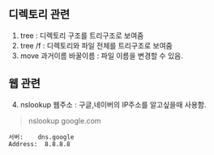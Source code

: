 ## 디렉토리 관련
1. tree                    : 디렉토리 구조를 트리구조로 보여줌
2. tree /f                 :  디렉토리와 파일 전체를 트리구조로 보여줌
3. move 과거이름 바꿀이름   : 파일 이름을 변경할 수 있음.

## 웹 관련 
4. nslookup 웹주소 : 구글,네이버의 IP주소를 알고싶을때 사용함.  
> nslookup google.com 
```
서버:    dns.google
Address:  8.8.8.8
```
